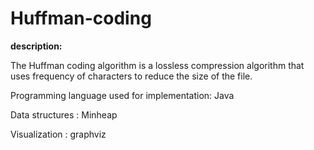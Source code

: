 # Huffman-coding
**description:** 

The Huffman coding algorithm is a lossless compression algorithm that uses frequency of characters to reduce the size of the file.

Programming language used for implementation: Java

Data structures : Minheap

Visualization : graphviz
